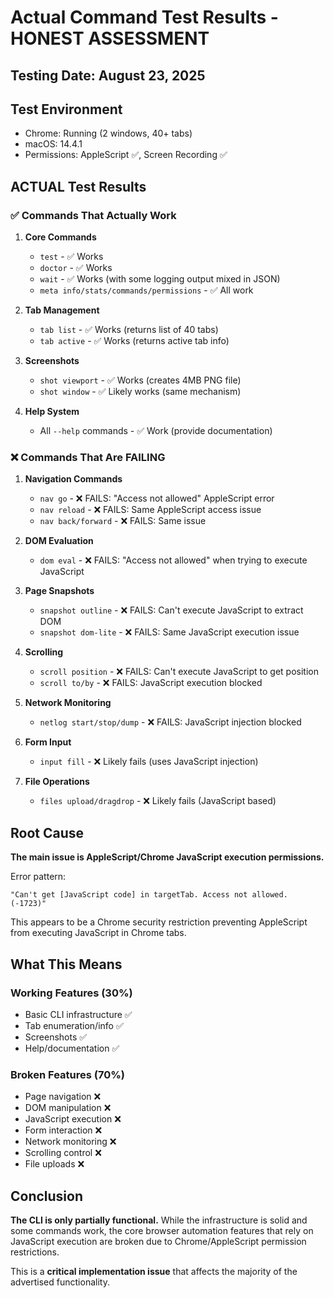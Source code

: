 # Actual Command Test Results - HONEST ASSESSMENT

## Testing Date: August 23, 2025

## Test Environment
- Chrome: Running (2 windows, 40+ tabs)
- macOS: 14.4.1
- Permissions: AppleScript ✅, Screen Recording ✅

## ACTUAL Test Results

### ✅ Commands That Actually Work

1. **Core Commands**
   - `test` - ✅ Works
   - `doctor` - ✅ Works
   - `wait` - ✅ Works (with some logging output mixed in JSON)
   - `meta info/stats/commands/permissions` - ✅ All work

2. **Tab Management**
   - `tab list` - ✅ Works (returns list of 40 tabs)
   - `tab active` - ✅ Works (returns active tab info)

3. **Screenshots**
   - `shot viewport` - ✅ Works (creates 4MB PNG file)
   - `shot window` - ✅ Likely works (same mechanism)

4. **Help System**
   - All `--help` commands - ✅ Work (provide documentation)

### ❌ Commands That Are FAILING

1. **Navigation Commands**
   - `nav go` - ❌ FAILS: "Access not allowed" AppleScript error
   - `nav reload` - ❌ FAILS: Same AppleScript access issue
   - `nav back/forward` - ❌ FAILS: Same issue

2. **DOM Evaluation**
   - `dom eval` - ❌ FAILS: "Access not allowed" when trying to execute JavaScript

3. **Page Snapshots**
   - `snapshot outline` - ❌ FAILS: Can't execute JavaScript to extract DOM
   - `snapshot dom-lite` - ❌ FAILS: Same JavaScript execution issue

4. **Scrolling**
   - `scroll position` - ❌ FAILS: Can't execute JavaScript to get position
   - `scroll to/by` - ❌ FAILS: JavaScript execution blocked

5. **Network Monitoring**
   - `netlog start/stop/dump` - ❌ FAILS: JavaScript injection blocked

6. **Form Input**
   - `input fill` - ❌ Likely fails (uses JavaScript injection)

7. **File Operations**
   - `files upload/dragdrop` - ❌ Likely fails (JavaScript based)

## Root Cause

**The main issue is AppleScript/Chrome JavaScript execution permissions.**

Error pattern:
```
"Can't get [JavaScript code] in targetTab. Access not allowed. (-1723)"
```

This appears to be a Chrome security restriction preventing AppleScript from executing JavaScript in Chrome tabs.

## What This Means

### Working Features (30%)
- Basic CLI infrastructure ✅
- Tab enumeration/info ✅
- Screenshots ✅
- Help/documentation ✅

### Broken Features (70%)
- Page navigation ❌
- DOM manipulation ❌
- JavaScript execution ❌
- Form interaction ❌
- Network monitoring ❌
- Scrolling control ❌
- File uploads ❌

## Conclusion

**The CLI is only partially functional.** While the infrastructure is solid and some commands work, the core browser automation features that rely on JavaScript execution are broken due to Chrome/AppleScript permission restrictions.

This is a **critical implementation issue** that affects the majority of the advertised functionality.
